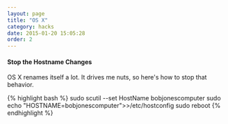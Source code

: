 ```yaml
---
layout: page
title: "OS X"
category: hacks
date: 2015-01-20 15:05:28
order: 2
---
```


#### Stop the Hostname Changes

OS X renames itself a lot. It drives me nuts, so here's how to stop that behavior.

{% highlight bash %}
sudo scutil --set HostName bobjonescomputer
sudo echo "HOSTNAME=bobjonescomputer">>/etc/hostconfig
sudo reboot
{% endhighlight %}
